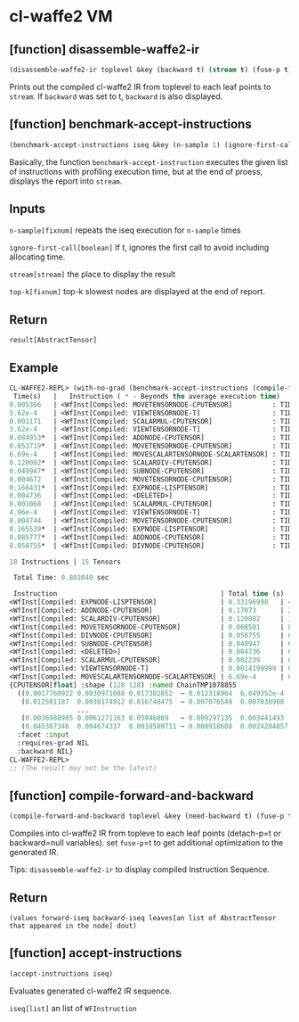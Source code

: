 
# cl-waffe2 VM

## [function] disassemble-waffe2-ir

```lisp
(disassemble-waffe2-ir toplevel &key (backward t) (stream t) (fuse-p t))
```

Prints out the compiled cl-waffe2 IR from toplevel to each leaf points to `stream`. If `backward` was set to t, `backward` is also displayed.

## [function] benchmark-accept-instructions

```lisp
(benchmark-accept-instructions iseq &key (n-sample 1) (ignore-first-call nil) (stream t) (top-k 10))
```

Basically, the function `benchmark-accept-instruction` executes the given list of instructions with profiling execution time, but at the end of proess, displays the report into `stream`.

## Inputs

`n-sample[fixnum]` repeats the iseq execution for `n-sample` times

`ignore-first-call[boolean]` If t, ignores the first call to avoid including allocating time.

`stream[stream]` the place to display the result

`top-k[fixnum]` top-k slowest nodes are displayed at the end of report.

## Return

`result[AbstractTensor]`

## Example

```lisp
CL-WAFFE2-REPL> (with-no-grad (benchmark-accept-instructions (compile-forward-and-backward (!softmax (randn `(128 128)))) :n-sample 1000))
 Time(s)   |   Instruction ( * - Beyonds the average execution time)
0.005366   | <WfInst[Compiled: MOVETENSORNODE-CPUTENSOR]          : TID1078760 <= op(TID1078760(128 128) TID1078676(128 128))>
5.62e-4    | <WfInst[Compiled: VIEWTENSORNODE-T]                  : TID1078719 <= op(TID1078719(128 128) TID1078717(128 1))>
0.001171   | <WfInst[Compiled: SCALARMUL-CPUTENSOR]               : TID1078679 <= op(TID1078679(128 1) TID1078681(1))>
3.62e-4    | <WfInst[Compiled: VIEWTENSORNODE-T]                  : TID1078690 <= op(TID1078690(128 128) TID1078679(128 1))>
0.084953*  | <WfInst[Compiled: ADDNODE-CPUTENSOR]                 : TID1078690 <= op(TID1078690(128 128) TID1078676(128 128))>
0.053719*  | <WfInst[Compiled: MOVETENSORNODE-CPUTENSOR]          : TID1078719 <= op(TID1078719(128 128) TID1078690(128 128))>
6.69e-4    | <WfInst[Compiled: MOVESCALARTENSORNODE-SCALARTENSOR] : TID1078742 <= op(TID1078742(1) TID1078714(1))>
0.120082*  | <WfInst[Compiled: SCALARDIV-CPUTENSOR]               : TID1078719 <= op(TID1078719(128 128) TID1078742(1))>
0.049947*  | <WfInst[Compiled: SUBNODE-CPUTENSOR]                 : TID1078760 <= op(TID1078760(128 128) TID1078719(128 128))>
0.004672   | <WfInst[Compiled: MOVETENSORNODE-CPUTENSOR]          : TID1078839 <= op(TID1078839(128 128) TID1078760(128 128))>
0.166431*  | <WfInst[Compiled: EXPNODE-LISPTENSOR]                : TID1078839 <= op(TID1078760(128 128) TID1078839(128 128))>
0.004736   | <WfInst[Compiled: <DELETED>]                         : TID1078856 <= op(TID1078856(128 128) TID1078839(128 128))>
0.001068   | <WfInst[Compiled: SCALARMUL-CPUTENSOR]               : TID1078805 <= op(TID1078805(128 1) TID1078807(1))>
4.96e-4    | <WfInst[Compiled: VIEWTENSORNODE-T]                  : TID1078816 <= op(TID1078816(128 128) TID1078805(128 1))>
0.004744   | <WfInst[Compiled: MOVETENSORNODE-CPUTENSOR]          : TID1078788 <= op(TID1078788(128 128) TID1078760(128 128))>
0.165539*  | <WfInst[Compiled: EXPNODE-LISPTENSOR]                : TID1078788 <= op(TID1078760(128 128) TID1078788(128 128))>
0.085777*  | <WfInst[Compiled: ADDNODE-CPUTENSOR]                 : TID1078816 <= op(TID1078816(128 128) TID1078788(128 128))>
0.050755*  | <WfInst[Compiled: DIVNODE-CPUTENSOR]                 : TID1078856 <= op(TID1078856(128 128) TID1078816(128 128))>

18 Instructions | 15 Tensors

 Total Time: 0.801049 sec

 Instruction                                         | Total time (s) | Time/Total (n-sample=1000)
<WfInst[Compiled: EXPNODE-LISPTENSOR]                | 0.33196998   | 41.441906%
<WfInst[Compiled: ADDNODE-CPUTENSOR]                 | 0.17073      | 21.313303%
<WfInst[Compiled: SCALARDIV-CPUTENSOR]               | 0.120082     | 14.990594%
<WfInst[Compiled: MOVETENSORNODE-CPUTENSOR]          | 0.068501     | 8.551412%
<WfInst[Compiled: DIVNODE-CPUTENSOR]                 | 0.050755     | 6.3360667%
<WfInst[Compiled: SUBNODE-CPUTENSOR]                 | 0.049947     | 6.2351995%
<WfInst[Compiled: <DELETED>]                         | 0.004736     | 0.5912248%
<WfInst[Compiled: SCALARMUL-CPUTENSOR]               | 0.002239     | 0.2795085%
<WfInst[Compiled: VIEWTENSORNODE-T]                  | 0.0014199999 | 0.17726754%
<WfInst[Compiled: MOVESCALARTENSORNODE-SCALARTENSOR] | 6.69e-4      | 0.08351549%
{CPUTENSOR[float] :shape (128 128) :named ChainTMP1078855 
  ((0.0017760922 0.0030971088 0.017302852  ~ 0.012318904  6.049352e-4  0.0041618845)                    
   (0.012581187  0.0030174912 0.016748475  ~ 0.007076549  0.007030908  0.0017801385)   
                 ...
   (0.0036988985 0.0061271163 0.05046869   ~ 0.009297135  0.003441493  5.820294e-4)
   (0.045387346  0.004674337  0.0018589711 ~ 0.008918608  0.0024204857 0.00761818))
  :facet :input
  :requires-grad NIL
  :backward NIL}
CL-WAFFE2-REPL>
;; (The result may not be the latest)
```


## [function] compile-forward-and-backward

```lisp
(compile-forward-and-backward toplevel &key (need-backward t) (fuse-p t) (compile-mode :default))
```

Compiles into cl-waffe2 IR from topleve to each leaf points (detach-p=t or backward=null variables). set `fuse-p`=t to get additional optimization to the generated IR.

Tips: `disassemble-waffe2-ir` to display compiled Instruction Sequence.

## Return

`(values forward-iseq backward-iseq leaves[an list of AbstractTensor that appeared in the node] dout)`

## [function] accept-instructions

```lisp
(accept-instructions iseq)
```

Evaluates generated cl-waffe2 IR sequence.

`iseq[list]` an list of `WFInstruction`
